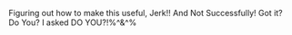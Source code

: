 Figuring out how to make this useful, Jerk!! And Not Successfully! Got it? Do You? I asked DO YOU?!$%$%^&^%

